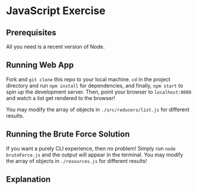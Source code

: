 # JavaScript Exercise

## Prerequisites

All you need is a recent version of Node.   

## Running Web App

Fork and `git clone` this repo to your local machine. `cd` in the project directory and run `npm install` for dependencies, and finally, `npm start` to spin up the development server. Then, point your browser to `localhost:8080` and watch a list get rendered to the browser!

You may modify the array of objects in `./src/reducers/list.js` for different results.

## Running the Brute Force Solution

If you want a purely CLI experience, then no problem! Simply run `node bruteForce.js` and the output will appear in the terminal. You may modify the array of objects in `./resources.js` for different results!

## Explanation  
